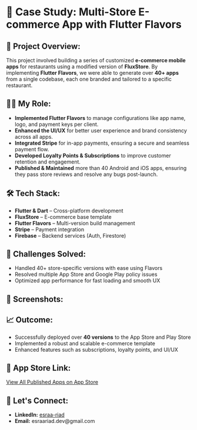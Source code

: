 <h1>📱 Case Study: Multi-Store E-commerce App with Flutter Flavors</h1>

<h2>📝 Project Overview:</h2>
<p>
This project involved building a series of customized <strong>e-commerce mobile apps</strong> for restaurants using a modified version of <strong>FluxStore</strong>. By implementing <strong>Flutter Flavors</strong>, we were able to generate over <strong>40+ apps</strong> from a single codebase, each one branded and tailored to a specific restaurant.
</p>

<h2>👩‍💻 My Role:</h2>
<ul>
  <li><strong>Implemented Flutter Flavors</strong> to manage configurations like app name, logo, and payment keys per client.</li>
  <li><strong>Enhanced the UI/UX</strong> for better user experience and brand consistency across all apps.</li>
  <li><strong>Integrated Stripe</strong> for in-app payments, ensuring a secure and seamless payment flow.</li>
  <li><strong>Developed Loyalty Points & Subscriptions</strong> to improve customer retention and engagement.</li>
  <li><strong>Published & Maintained</strong> more than 40 Android and iOS apps, ensuring they pass store reviews and resolve any bugs post-launch.</li>
</ul>

<h2>🛠️ Tech Stack:</h2>
<ul>
  <li><strong>Flutter & Dart</strong> – Cross-platform development</li>
  <li><strong>FluxStore</strong> – E-commerce base template</li>
  <li><strong>Flutter Flavors</strong> – Multi-version build management</li>
  <li><strong>Stripe</strong> – Payment integration</li>
  <li><strong>Firebase</strong> – Backend services (Auth, Firestore)</li>
</ul>

<h2>🚧 Challenges Solved:</h2>
<ul>
  <li>Handled 40+ store-specific versions with ease using Flavors</li>
  <li>Resolved multiple App Store and Google Play policy issues</li>
  <li>Optimized app performance for fast loading and smooth UX</li>
</ul>

<h2>📸 Screenshots:</h2>

<h2>📈 Outcome:</h2>
<ul>
  <li>Successfully deployed over <strong>40 versions</strong> to the App Store and Play Store</li>
  <li>Implemented a robust and scalable e-commerce template</li>
  <li>Enhanced features such as subscriptions, loyalty points, and UI/UX</li>
</ul>

<h2>🔗 App Store Link:</h2>
<p>
<a href="https://apps.apple.com/us/developer/combustion-innovation/id767284592?see-all=i-phonei-pad-apps" target="_blank">
View All Published Apps on App Store
</a>
</p>

<h2>💼 Let's Connect:</h2>
<ul>
  <li><strong>LinkedIn:</strong> <a href="https://www.linkedin.com/in/esraa-riad-1b9592b4/">esraa-riad</a></li>
  <li><strong>Email:</strong> esraariad.dev@gmail.com</li>
</ul>
